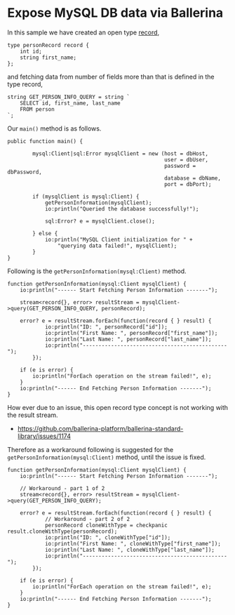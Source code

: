 # Expose MySQL DB data via Ballerina

In this sample we have created an open type [record](https://ballerina.io/learn/by-example/records),
```
type personRecord record {
    int id;
    string first_name;
};
```

and fetching data from number of fields more than that is defined in the type record,
```
string GET_PERSON_INFO_QUERY = string `
    SELECT id, first_name, last_name
    FROM person 
`;
```

Our `main()` method is as follows.
```
public function main() {

        mysql:Client|sql:Error mysqlClient = new (host = dbHost, 
                                                  user = dbUser, 
                                                  password = dbPassword,
                                                  database = dbName, 
                                                  port = dbPort);

        if (mysqlClient is mysql:Client) {
            getPersonInformation(mysqlClient);
            io:println("Queried the database successfully!");

            sql:Error? e = mysqlClient.close();

        } else {
            io:println("MySQL Client initialization for " +
                "querying data failed!", mysqlClient);
        }
}
```

Following is the `getPersonInformation(mysql:Client)` method.
```
function getPersonInformation(mysql:Client mysqlClient) {
    io:println("------ Start Fetching Person Information -------");
    
    stream<record{}, error> resultStream = mysqlClient->query(GET_PERSON_INFO_QUERY, personRecord);

    error? e = resultStream.forEach(function(record { } result) {
            io:println("ID: ", personRecord["id"]);
            io:println("First Name: ", personRecord["first_name"]);
            io:println("Last Name: ", personRecord["last_name"]);
            io:println("----------------------------------------------");
        });

    if (e is error) {
        io:println("ForEach operation on the stream failed!", e);
    }
    io:println("------ End Fetching Person Information -------");
}
```

How ever due to an issue, this open record type concept is not working with the result stream.
- https://github.com/ballerina-platform/ballerina-standard-library/issues/1174

Therefore as a workaround following is suggested for the `getPersonInformation(mysql:Client)` method, until the issue is fixed.
```
function getPersonInformation(mysql:Client mysqlClient) {
    io:println("------ Start Fetching Person Information -------");

    // Workaround - part 1 of 2
    stream<record{}, error> resultStream = mysqlClient->query(GET_PERSON_INFO_QUERY);

    error? e = resultStream.forEach(function(record { } result) {
            // Workaround - part 2 of 2
            personRecord cloneWithType = checkpanic result.cloneWithType(personRecord);
            io:println("ID: ", cloneWithType["id"]);
            io:println("First Name: ", cloneWithType["first_name"]);
            io:println("Last Name: ", cloneWithType["last_name"]);
            io:println("----------------------------------------------");
        });

    if (e is error) {
        io:println("ForEach operation on the stream failed!", e);
    }
    io:println("------ End Fetching Person Information -------");
}
```